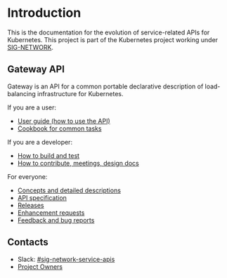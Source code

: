 <!--
Copyright 2019 The Kubernetes Authors.

Licensed under the Apache License, Version 2.0 (the "License");
you may not use this file except in compliance with the License.
You may obtain a copy of the License at

     http://www.apache.org/licenses/LICENSE-2.0

Unless required by applicable law or agreed to in writing, software
distributed under the License is distributed on an "AS IS" BASIS,
WITHOUT WARRANTIES OR CONDITIONS OF ANY KIND, either express or implied.
See the License for the specific language governing permissions and
limitations under the License.
-->

# Introduction

This is the documentation for the evolution of service-related APIs
for Kubernetes. This project is part of the Kubernetes project working
under [SIG-NETWORK][sig-network].

[sig-network]: https://groups.google.com/g/kubernetes-sig-network

## Gateway API

Gateway is an API for a common portable declarative description
of load-balancing infrastructure for Kubernetes.

If you are a user:

* [User guide (how to use the API)](userguide.md)
* [Cookbook for common tasks](cookbook.md)

If you are a developer:

* [How to build and test](devguide.md)
* [How to contribute, meetings, design docs](community.md)

For everyone:

* [Concepts and detailed descriptions](concepts.md)
* [API specification](spec.md)
* [Releases](releases.md)
* [Enhancement requests](enhancement-requests.md)
* [Feedback and bug reports](feedback.md)

## Contacts

- Slack: [#sig-network-service-apis](https://kubernetes.slack.com/messages/sig-network-service-apis)
- [Project Owners](https://raw.githubusercontent.com/kubernetes-sigs/service-apis/master/OWNERS)
